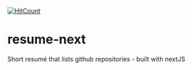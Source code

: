 [![HitCount](http://hits.dwyl.com/mandimartins/resume-next.svg)](http://hits.dwyl.com/mandimartins/resume-next)

# resume-next
 Short resumé that lists github repositories - built with nextJS
 
 
